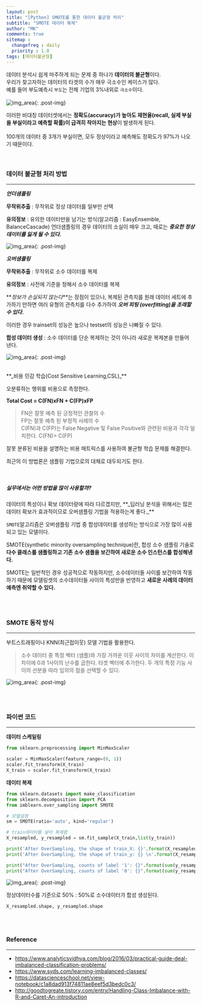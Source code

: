 ```yaml
---
layout: post
title: "[Python] SMOTE를 통한 데이터 불균형 처리"
subtitle: "SMOTE 데이터 복제"
author: "MK"
comments: true
sitemap :
  changefreq : daily
  priority : 1.0
tags: [데이터불균형]
---
```




데이터 분석시 쉽게 마주하게 되는 문제 중 하나가 **데이터의 불균형**이다. <br>
우리가 찾고자하는 데이터의 타겟의 수가 매우 극소수인 케이스가 많다.<br>
예를 들어 부도예측시 `부도`는 전체 기업의 3%내외로 `극소수`이다.
<br><br>
![img_area](/img/posting/2019-01-04-001-unbalance.PNG){: .post-img}

이러한 비대칭 데이터셋에서는 **정확도(accuracy)가 높아도 재현율(recall, 실제 부실을 부실이라고 예측할 확률)이 급격히 작아지는 현상**이 발생하게 된다.
<br><br>
100개의 데이터 중 3개가 부실이면, 모두 정상이라고 예측해도 정확도가 97%가 나오기 때문이다.
<br><br><br>
### 데이터 불균형 처리 방법
---


**_언더샘플링_**

**무작위추출** : 무작위로 정상 데이터를 일부만 선택

**유의정보** : 유의한 데이터만을 남기는 방식(알고리즘 : EasyEnsemble, BalanceCascade)
언더샘플링의 경우 데이터의 소실이 매우 크고, 때로는 **_중요한 정상데이터를 잃게 될 수 있다._**<br>

![img_area](/img/posting/2019-01-04-001-undersampling.PNG){: .post-img}


**_오버샘플링_**

**무작위추출** : 무작위로 소수 데이터를 복제

**유의정보** : 사전에 기준을 정해서 소수 데이터를 복제

**_정보가 손실되지 않는다_**는 장점이 있으나, 복제된 관측치를 원래 데이터 세트에 추가하기 만하면 여러 유형의 관측치를 다수 추가하여 **_오버 피팅 (overfitting)을 초래할 수 있다._**

이러한 경우 trainset의 성능은 높으나 testset의 성능은 나빠질 수 있다.

**합성 데이터 생성** : 소수 데이터를 단순 복제하는 것이 아니라 새로운 복제본을 만들어 낸다.<br>

![img_area](/img/posting/2019-01-04-001-oversampling.PNG){: .post-img}

<br>
**_비용 민감 학습(Cost Sensitive Learning,CSL)_**<br>

오분류하는 행위를 비용으로 측정한다.

**Total Cost = C(FN)xFN + C(FP)xFP**
>FN은 잘못 예측 된 긍정적인 관찰의 수<br>
FP는 잘못 예측 된 부정적 사례의 수<br>
C(FN)과 C(FP)는 False Negative 및 False Positive와 관련된 비용과 각각 일치한다. C(FN)> C(FP)

잘못 분류된 비용을 설명하는 비용 매트릭스를 사용하여 불균형 학습 문제를 해결한다.

최근의 이 방법론은 샘플링 기법으로의 대체로 대두되기도 한다.

<br>
<h5 stype="weight: bold;">실무에서는 어떤 방법을 많이 사용할까?</h5>
데이터의 특성이나 확보 데이터량에 따라 다르겠지만, **_딥러닝 분석을 위해서는 많은 데이터 확보가 효과적이므로 오버샘플링 기법을 적용하는게 좋다._**

`SMOTE`알고리즘은 오버샘플링 기법 중 합성데이터를 생성하는 방식으로 가장 많이 사용되고 있는 모델이다.

SMOTE(synthetic minority oversampling technique)란, 합성 소수 샘플링 기술로 **다수 클래스를 샘플링하고 기존 소수 샘플을 보간하여 새로운 소수 인스턴스를 합성해낸다.**

SMOTE는 일반적인 경우 성공적으로 작동하지만, 소수데이터들 사이를 보간하여 작동하기 때문에 모델링셋의 소수데이터들 사이의 특성만을 반영하고 **새로운 사례의 데이터 예측엔 취약할 수 있다.**

<br><br>

### SMOTE 동작 방식
---

부트스트래핑이나 KNN(최근접이웃) 모델 기법을 활용한다.<br>

>소수 데이터 중 특정 벡터 (샘플)와 가장 가까운 이웃 사이의 차이를 계산한다.
이 차이에 0과 1사이의 난수를 곱한다.
타겟 벡터에 추가한다.
두 개의 특정 기능 사이의 선분을 따라 임의의 점을 선택할 수 있다.

![img_area](/img/posting/2019-01-04-001-smote.PNG){: .post-img}

<br><br>

### 파이썬 코드
---

**데이터 스케일링**

```Python
from sklearn.preprocessing import MinMaxScaler

scaler = MinMaxScaler(feature_range=(0, 1))
scaler.fit_transform(X_train)
X_train = scaler.fit_transform(X_train)
```

**데이터 복제**

```Python
from sklearn.datasets import make_classification
from sklearn.decomposition import PCA
from imblearn.over_sampling import SMOTE

# 모델설정
sm = SMOTE(ratio='auto', kind='regular')

# train데이터를 넣어 복제함
X_resampled, y_resampled = sm.fit_sample(X_train,list(y_train))

print('After OverSampling, the shape of train_X: {}'.format(X_resampled.shape))
print('After OverSampling, the shape of train_y: {} \n'.format(X_resampled.shape))

print("After OverSampling, counts of label '1': {}".format(sum(y_resampled==1)))
print("After OverSampling, counts of label '0': {}".format(sum(y_resampled==0)))
```

![img_area](/img/posting/2019-01-04-001-smoteresult.PNG){: .post-img}

정상데이터수를 기준으로 50% : 50%로 소수데이터가 합성 생성된다.

```Python
X_resampled.shape, y_resampled.shape
```
<br><br>

### **Reference**
---
- <https://www.analyticsvidhya.com/blog/2016/03/practical-guide-deal-imbalanced-classification-problems/>
- <https://www.svds.com/learning-imbalanced-classes/>
- <https://datascienceschool.net/view-notebook/c1a8dad913f74811ae8eef5d3bedc0c3/>
- <http://goodtogreate.tistory.com/entry/Handling-Class-Imbalance-with-R-and-Caret-An-introduction>
